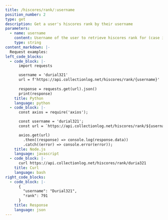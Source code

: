 ```yaml
---
title: /hiscores/rank/:username
position_number: 2
type: get
description: Get a user's hiscores rank by their username
parameters:
  - name: username
    content: Username of the user to retrieve hiscores rank for (case insensitive)
    type: string
content_markdown: |-
  Request examples:
left_code_blocks:
  - code_block: |-
      import requests

      username = 'durial321'
      url = f'https://api.collectionlog.net/hiscores/rank/{username}'
      
      response = requests.get(url).json()
      print(response)
    title: Python
    language: python
  - code_block: |-
      const axios = require('axios');

      const username = 'durial321';
      const url = `https://api.collectionlog.net/hiscores/rank/${username}`;

      axios.get(url)
        .then((response) => console.log(response.data))
        .catch((error) => console.error(error));
    title: Node.js
    language: javascript
  - code_block: |-
      curl https://api.collectionlog.net/hiscores/rank/duria321
    title: Curl
    language: bash
right_code_blocks:
  - code_block: |-
      {
        "username": "Durial321",
        "rank": 791
      }
    title: Response
    language: json
---
```



